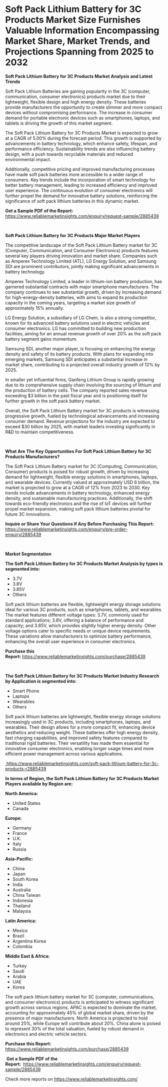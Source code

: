 <p><h1>Soft Pack Lithium Battery for 3C Products Market Size Furnishes Valuable Information Encompassing Market Share, Market Trends, and Projections Spanning from 2025 to 2032</h1></p><p><strong>Soft Pack Lithium Battery for 3C Products Market Analysis and Latest Trends</strong></p>
<p><p>Soft Pack Lithium Batteries are gaining popularity in the 3C (computer, communication, consumer electronics) products market due to their lightweight, flexible design and high energy density. These batteries provide manufacturers the opportunity to create slimmer and more compact devices without compromising performance. The increase in consumer demand for portable electronic devices such as smartphones, laptops, and tablets is driving the growth of this market segment.</p><p>The Soft Pack Lithium Battery for 3C Products Market is expected to grow at a CAGR of 5.00% during the forecast period. This growth is supported by advancements in battery technology, which enhance safety, lifespan, and performance efficiency. Sustainability trends are also influencing battery design, with a push towards recyclable materials and reduced environmental impact.</p><p>Additionally, competitive pricing and improved manufacturing processes have made soft pack batteries more accessible to a wider range of consumers. Key trends include the incorporation of smart technology for better battery management, leading to increased efficiency and improved user experience. The continuous evolution of consumer electronics will further propel the demand for innovative battery solutions, reinforcing the significance of soft pack lithium batteries in this dynamic market.</p></p>
<p><strong>Get a Sample PDF of the Report:&nbsp;</strong> <a href="https://www.reliablemarketinsights.com/enquiry/request-sample/2885439?utm_campaign=2244&utm_medium=2&utm_source=Github&utm_content=ia&utm_term=13032025&utm_id=soft-pack-lithium-battery-for-3c-products">https://www.reliablemarketinsights.com/enquiry/request-sample/2885439</a></p>
<p>&nbsp;</p>
<p><strong>Soft Pack Lithium Battery for 3C Products Major Market Players</strong></p>
<p><p>The competitive landscape of the Soft Pack Lithium Battery market for 3C (Computer, Communication, and Consumer Electronics) products features several key players driving innovation and market share. Companies such as Amperex Technology Limited (ATL), LG Energy Solution, and Samsung SDI are prominent contributors, jointly making significant advancements in battery technology. </p><p>Amperex Technology Limited, a leader in lithium-ion battery production, has garnered substantial contracts with major smartphone manufacturers. The company continues to see substantial growth, driven by increasing demand for high-energy-density batteries, with aims to expand its production capacity in the coming years, targeting a market size growth of approximately 15% annually.</p><p>LG Energy Solution, a subsidiary of LG Chem, is also a strong competitor, known for its advanced battery solutions used in electric vehicles and consumer electronics. LG has committed to building new production facilities, aiming for an annual revenue growth of over 20% as the soft pack battery segment gains momentum.</p><p>Samsung SDI, another major player, is focusing on enhancing the energy density and safety of its battery products. With plans for expanding into emerging markets, Samsung SDI anticipates a substantial increase in market share, contributing to a projected overall industry growth of 12% by 2025.</p><p>In smaller yet influential firms, Ganfeng Lithium Group is rapidly growing due to its comprehensive supply chain involving the sourcing of lithium and the production of battery cells. The company reported sales revenue exceeding $3 billion in the past fiscal year and is positioning itself for further growth in the soft pack battery market.</p><p>Overall, the Soft Pack Lithium Battery market for 3C products is witnessing progressive growth, fueled by technological advancements and increasing consumer demand. Revenue projections for the industry are expected to exceed $30 billion by 2025, with market leaders investing significantly in R&D to maintain competitiveness.</p></p>
<p>&nbsp;</p>
<p><strong>What Are The Key Opportunities For Soft Pack Lithium Battery for 3C Products Manufacturers?</strong></p>
<p><p>The Soft Pack Lithium Battery market for 3C (Computing, Communication, Consumer) products is poised for robust growth, driven by increasing demand for lightweight, flexible energy solutions in smartphones, laptops, and wearable devices. Currently valued at approximately USD 6 billion, the market is projected to grow at a CAGR of 12% from 2023 to 2030. Key trends include advancements in battery technology, enhanced energy density, and sustainable manufacturing practices. Additionally, the shift towards eco-friendly electronics and the rise of IoT devices will further propel market expansion, making soft pack lithium batteries pivotal for future 3C innovations.</p></p>
<p><strong>Inquire or Share Your Questions If Any Before Purchasing This Report:</strong> <a href="https://www.reliablemarketinsights.com/enquiry/pre-order-enquiry/2885439?utm_campaign=2244&utm_medium=2&utm_source=Github&utm_content=ia&utm_term=13032025&utm_id=soft-pack-lithium-battery-for-3c-products">https://www.reliablemarketinsights.com/enquiry/pre-order-enquiry/2885439</a></p>
<p>&nbsp;</p>
<p><strong>Market Segmentation</strong></p>
<p><strong>The Soft Pack Lithium Battery for 3C Products Market Analysis by types is segmented into:</strong></p>
<p><ul><li>3.7V</li><li>3.8V</li><li>3.85V</li><li>Others</li></ul></p>
<p><p>Soft pack lithium batteries are flexible, lightweight energy storage solutions ideal for various 3C products, such as smartphones, tablets, and wearables. The market features different voltage types: 3.7V, commonly used for standard applications; 3.8V, offering a balance of performance and capacity; and 3.85V, which provides slightly higher energy density. Other voltage options cater to specific needs or unique device requirements. These variations allow manufacturers to optimize battery performance, enhancing the overall user experience in consumer electronics.</p></p>
<p><strong>Purchase this Report:&nbsp;</strong><a href="https://www.reliablemarketinsights.com/purchase/2885439?utm_campaign=2244&utm_medium=2&utm_source=Github&utm_content=ia&utm_term=13032025&utm_id=soft-pack-lithium-battery-for-3c-products">https://www.reliablemarketinsights.com/purchase/2885439</a></p>
<p>&nbsp;</p>
<p><strong>The Soft Pack Lithium Battery for 3C Products Market Industry Research by Application is segmented into:</strong></p>
<p><ul><li>Smart Phone</li><li>Laptops</li><li>Wearables</li><li>Others</li></ul></p>
<p><p>Soft pack lithium batteries are lightweight, flexible energy storage solutions increasingly used in 3C products, including smartphones, laptops, and wearables. Their design allows for a more compact fit, enhancing device aesthetics and reducing weight. These batteries offer high energy density, fast charging capabilities, and improved safety features compared to traditional rigid batteries. Their versatility has made them essential for innovative consumer electronics, enabling longer usage times and more efficient power management across various applications.</p></p>
<p><a href="https://www.reliablemarketinsights.com/soft-pack-lithium-battery-for-3c-products-r2885439?utm_campaign=2244&utm_medium=2&utm_source=Github&utm_content=ia&utm_term=13032025&utm_id=soft-pack-lithium-battery-for-3c-products">&nbsp;https://www.reliablemarketinsights.com/soft-pack-lithium-battery-for-3c-products-r2885439</a></p>
<p><strong>In terms of Region, the Soft Pack Lithium Battery for 3C Products Market Players available by Region are:</strong></p>
<p>
    <p> <strong> North America: </strong>
        <ul>
            <li>United States</li>
            <li>Canada</li>
        </ul>
        </p> 
    <p> <strong> Europe: </strong>
        <ul>
            <li>Germany</li>
            <li>France</li>
            <li>U.K.</li>
            <li>Italy</li>
            <li>Russia</li>
        </ul>
        </p> 
    <p> <strong> Asia-Pacific: </strong>
        <ul>
            <li>China</li>
            <li>Japan</li>
            <li>South Korea</li>
            <li>India</li>
            <li>Australia</li>
            <li>China Taiwan</li>
            <li>Indonesia</li>
            <li>Thailand</li>
            <li>Malaysia</li>
        </ul>
        </p> 
    <p> <strong> Latin America: </strong>
        <ul>
            <li>Mexico</li>
            <li>Brazil</li>
            <li>Argentina Korea</li>
            <li>Colombia</li>
        </ul>
        </p> 
    <p> <strong> Middle East & Africa: </strong>
        <ul>
            <li>Turkey</li>
            <li>Saudi</li>
            <li>Arabia</li>
            <li>UAE</li>
            <li>Korea</li>
        </ul>
    </p>
    </p>
<p><p>The soft pack lithium battery market for 3C (computer, communications, and consumer electronics) products is anticipated to witness significant growth across various regions. APAC is expected to dominate the market, accounting for approximately 45% of global market share, driven by the presence of major manufacturers. North America is projected to hold around 25%, while Europe will contribute about 20%. China alone is poised to represent 30% of the total valuation, fueled by robust demand in electronics and electric vehicle sectors.</p></p>
<p><strong>Purchase this Report: </strong><a href="https://www.reliablemarketinsights.com/purchase/2885439?utm_campaign=2244&utm_medium=2&utm_source=Github&utm_content=ia&utm_term=13032025&utm_id=soft-pack-lithium-battery-for-3c-products">https://www.reliablemarketinsights.com/purchase/2885439</a></p>
<p>&nbsp;<strong>Get a Sample PDF of the Report:&nbsp;&nbsp;</strong><a href="https://www.reliablemarketinsights.com/enquiry/request-sample/2885439?utm_campaign=2244&utm_medium=2&utm_source=Github&utm_content=ia&utm_term=13032025&utm_id=soft-pack-lithium-battery-for-3c-products">https://www.reliablemarketinsights.com/enquiry/request-sample/2885439</a></p>
<p><strong></strong></p>
<p>Check more reports on <a href="https://www.reliablemarketinsights.com/?utm_campaign=2244&utm_medium=2&utm_source=Github&utm_content=ia&utm_term=13032025&utm_id=soft-pack-lithium-battery-for-3c-products">https://www.reliablemarketinsights.com/</a></p>